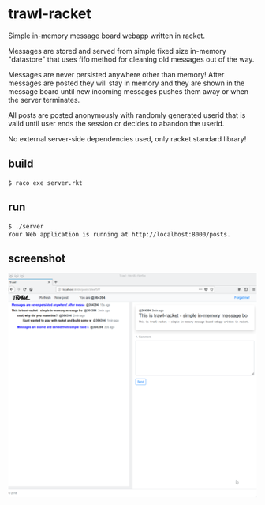 # trawl-racket
Simple in-memory message board webapp written in racket.

Messages are stored and served from simple fixed size in-memory "datastore" that
uses fifo method for cleaning old messages out of the way. 

Messages are never persisted anywhere other than memory! 
After messages are posted they will stay in memory and they are shown in the message board until 
new incoming messages pushes them away or when the server terminates.

All posts are posted anonymously with randomly generated userid that is valid until user ends
the session or decides to abandon the userid.

No external server-side dependencies used, only racket standard library!

## build
```
$ raco exe server.rkt
```
## run
```
$ ./server
Your Web application is running at http://localhost:8000/posts.
```
## screenshot

![screenshot](screenshot.png)
